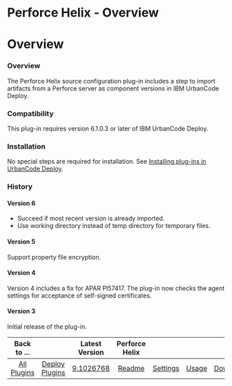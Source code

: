
Perforce Helix - Overview
=========================

# Overview



### Overview




 


The Perforce Helix source configuration plug-in includes a step to import artifacts from a Perforce server as component versions in IBM UrbanCode Deploy.


### Compatibility


This plug-in requires version 6.1.0.3 or later of IBM UrbanCode Deploy.


### Installation


No special steps are required for installation. See [Installing plug-ins in UrbanCode Deploy](https://www.urbancode.com/resource/installing-plug-ins-in-urbancode-products/ "Installing plug-ins in UrbanCode Deploy").


### History


#### Version 6


* Succeed if most recent version is already imported.
* Use working directory instead of temp directory for temporary files.


#### Version 5


Support property file encryption.


#### Version 4


Version 4 includes a fix for APAR PI57417. The plug-in now checks the agent settings for acceptance of self-signed certificates.


#### Version 3


Initial release of the plug-in.




|Back to ...||Latest Version|Perforce Helix ||||
| :---: | :---: | :---: | :---: | :---: | :---: | :---: |
|[All Plugins](../../index.md)|[Deploy Plugins](../README.md)|[9.1026768](https://raw.githubusercontent.com/UrbanCode/IBM-UCD-PLUGINS/main/files/PerforceSourceConfig/PerforceSourceConfig-9.1026768.zip)|[Readme](README.md)|[Settings](settings.md)|[Usage](usage.md)|[Downloads](downloads.md)|
